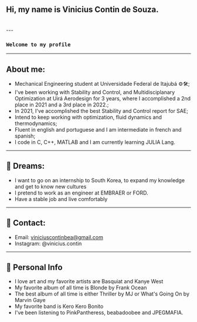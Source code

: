## Hi, my name is Vinicius Contin de Souza.

 </br>
---

### `Welcome to my profile`
--- 
## About me:
- Mechanical Engineering student at Universidade Federal de Itajubá ⚙🛠;
- I've been working with Stability and Control, and Multidisciplanary Optimization at Uirá Aerodesign for 3 years, where I accomplished a 2nd place in 2021 and a 3rd place in 2022.;
- In 2021, I've accomplished the best Stability and Control report for SAE;
- Intend to keep working with optimization, fluid dynamics and thermodynamics;
- Fluent in english and portuguese and I am intermediate in french and spanish;
- I code in C, C++, MATLAB and I am currently learning JULIA Lang.

--- 
## 💭 Dreams:
- I want to go on an internship to South Korea, to expand my knowledge and get to know new cultures
- I pretend to work as an engineer at EMBRAER or FORD.
- Have a stable job and live comfortably

--- 
## 📱 Contact:
- Email: viniciuscontinbea@gmail.com
- Instagram: @vinicius.contin

---
## 🎨 Personal Info
- I love art and my favorite artists are Basquiat and Kanye West
- My favorite album of all time is Blonde by Frank Ocean
- The best album of all time is either Thriller by MJ or What's Going On by Marvin Gaye
- My favorite band is Kero Kero Bonito
- I've been listening to PinkPantheress, beabadoobee and JPEGMAFIA.
